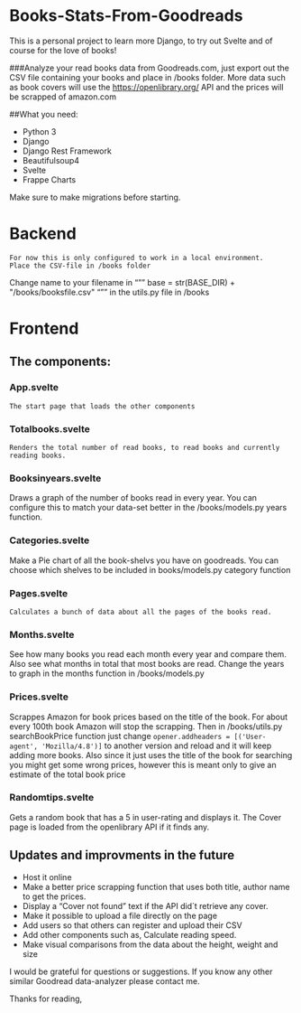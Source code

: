# Books-Stats-From-Goodreads

This is a personal project to learn more Django, to try out Svelte and of course for the love of books! 

###Analyze your read books data from Goodreads.com, just export out the CSV file containing your books and place in /books folder. More data such as book covers will use the https://openlibrary.org/ API and the prices will be scrapped of amazon.com 

##What you need:
- Python 3
- Django
- Django Rest Framework
- Beautifulsoup4
- Svelte
- Frappe Charts

Make sure to make migrations before starting.

# Backend
	For now this is only configured to work in a local environment.
	Place the CSV-file in /books folder
  Change name to your filename in “”” base = str(BASE_DIR) + "/books/booksfile.csv" “”” in the utils.py file in /books


# Frontend
## The components:
### App.svelte
	The start page that loads the other components
### Totalbooks.svelte
	Renders the total number of read books, to read books and currently reading books.
### Booksinyears.svelte
Draws a graph of the number of books read in every year. You can configure this to match your data-set better in the /books/models.py years function.
### Categories.svelte
Make a Pie chart of all the book-shelvs you have on goodreads. You can choose which shelves to be included in books/models.py category function
### Pages.svelte
	Calculates a bunch of data about all the pages of the books read.
### Months.svelte
See how many books you read each month every year and compare them. Also see what months in total that most books are read. Change the years to graph in the months function in /books/models.py
### Prices.svelte
  Scrappes Amazon for book prices based on the title of the book. For about every 100th book Amazon will stop the scrapping. Then in /books/utils.py searchBookPrice    function just change ``` opener.addheaders = [('User-agent', 'Mozilla/4.8')] ``` to another version and reload and it will keep adding more books. Also since it just uses the title of the book for searching you might get some wrong prices, however this is meant only to give an estimate of the total book price
### Randomtips.svelte
  Gets a random book that has a 5 in user-rating and displays it. The Cover page is loaded from the openlibrary API if it finds any.
  
## Updates and improvments in the future
 - Host it online
 - Make a better price scrapping function that uses both title, author name to get the prices.
 - Display a “Cover not found” text if the API did´t retrieve any cover.
 - Make it possible to upload a file directly on the page
 - Add users so that others can register and upload their CSV
 - Add other components such as, Calculate reading speed.
 - Make visual comparisons from the data about the height, weight and size
  
  
  
I would be grateful for questions or suggestions. If you know any other similar Goodread data-analyzer please contact me. 


Thanks for reading, 


